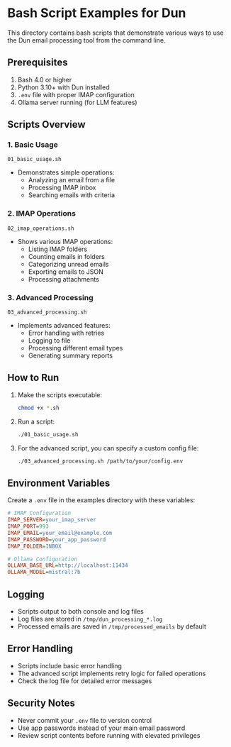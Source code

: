 # Bash Script Examples for Dun

This directory contains bash scripts that demonstrate various ways to use the Dun email processing tool from the command line.

## Prerequisites

1. Bash 4.0 or higher
2. Python 3.10+ with Dun installed
3. `.env` file with proper IMAP configuration
4. Ollama server running (for LLM features)

## Scripts Overview

### 1. Basic Usage
`01_basic_usage.sh`
- Demonstrates simple operations:
  - Analyzing an email from a file
  - Processing IMAP inbox
  - Searching emails with criteria

### 2. IMAP Operations
`02_imap_operations.sh`
- Shows various IMAP operations:
  - Listing IMAP folders
  - Counting emails in folders
  - Categorizing unread emails
  - Exporting emails to JSON
  - Processing attachments

### 3. Advanced Processing
`03_advanced_processing.sh`
- Implements advanced features:
  - Error handling with retries
  - Logging to file
  - Processing different email types
  - Generating summary reports

## How to Run

1. Make the scripts executable:
   ```bash
   chmod +x *.sh
   ```

2. Run a script:
   ```bash
   ./01_basic_usage.sh
   ```

3. For the advanced script, you can specify a custom config file:
   ```bash
   ./03_advanced_processing.sh /path/to/your/config.env
   ```

## Environment Variables

Create a `.env` file in the examples directory with these variables:

```ini
# IMAP Configuration
IMAP_SERVER=your_imap_server
IMAP_PORT=993
IMAP_EMAIL=your_email@example.com
IMAP_PASSWORD=your_app_password
IMAP_FOLDER=INBOX

# Ollama Configuration
OLLAMA_BASE_URL=http://localhost:11434
OLLAMA_MODEL=mistral:7b
```

## Logging

- Scripts output to both console and log files
- Log files are stored in `/tmp/dun_processing_*.log`
- Processed emails are saved in `/tmp/processed_emails` by default

## Error Handling

- Scripts include basic error handling
- The advanced script implements retry logic for failed operations
- Check the log file for detailed error messages

## Security Notes

- Never commit your `.env` file to version control
- Use app passwords instead of your main email password
- Review script contents before running with elevated privileges
